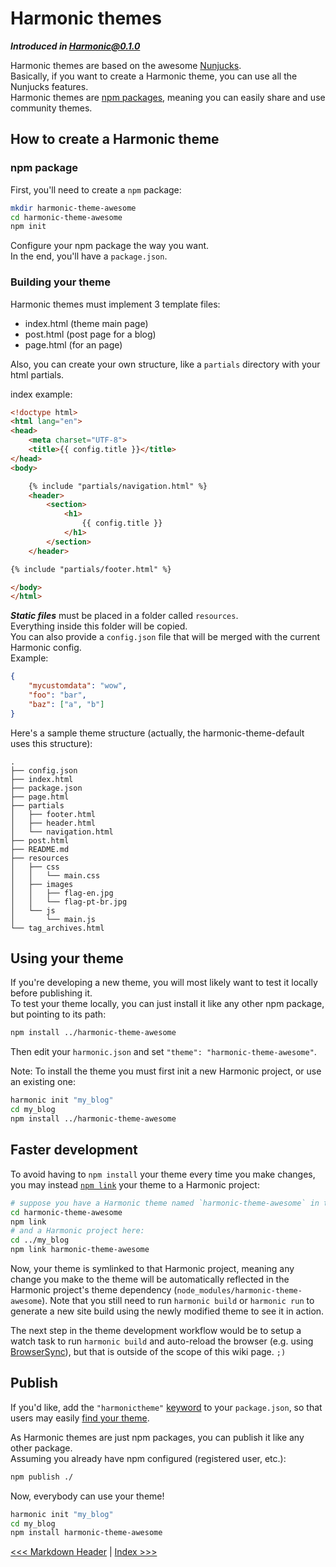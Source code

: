 # Harmonic themes

_**Introduced in Harmonic@0.1.0**_

Harmonic themes are based on the awesome [Nunjucks](https://mozilla.github.io/nunjucks/).  
Basically, if you want to create a Harmonic theme, you can use all the Nunjucks features.  
Harmonic themes are [npm packages](https://www.npmjs.com/), meaning you can easily share and use community themes.

## How to create a Harmonic theme

### npm package

First, you'll need to create a `npm` package:

```bash
mkdir harmonic-theme-awesome
cd harmonic-theme-awesome
npm init
```

Configure your npm package the way you want.  
In the end, you'll have a `package.json`.

### Building your theme

Harmonic themes must implement 3 template files:

- index.html (theme main page)
- post.html (post page for a blog)
- page.html (for an page)

Also, you can create your own structure, like a `partials` directory with your html partials.  

index example:

```html
<!doctype html>
<html lang="en">
<head>
    <meta charset="UTF-8">
    <title>{{ config.title }}</title>
</head>
<body>

    {% include "partials/navigation.html" %}
    <header>
        <section>
            <h1>
                {{ config.title }}
            </h1>
        </section>
    </header>

{% include "partials/footer.html" %}

</body>
</html>
```

___Static files___ must be placed in a folder called `resources`.  
Everything inside this folder will be copied.  
You can also provide a `config.json` file that will be merged with the current Harmonic config.  
Example:

```json
{
    "mycustomdata": "wow",
    "foo": "bar",
    "baz": ["a", "b"]
}
```

Here's a sample theme structure (actually, the harmonic-theme-default uses this structure):

```
.
├── config.json
├── index.html
├── package.json
├── page.html
├── partials
│   ├── footer.html
│   ├── header.html
│   └── navigation.html
├── post.html
├── README.md
├── resources
│   ├── css
│   │   └── main.css
│   ├── images
│   │   ├── flag-en.jpg
│   │   └── flag-pt-br.jpg
│   └── js
│       └── main.js
└── tag_archives.html
```

## Using your theme

If you're developing a new theme, you will most likely want to test it locally before publishing it.  
To test your theme locally, you can just install it like any other npm package, but pointing to its path:

```bash
npm install ../harmonic-theme-awesome
```

Then edit your `harmonic.json` and set `"theme": "harmonic-theme-awesome"`.

Note: To install the theme you must first init a new Harmonic project, or use an existing one:

```bash
harmonic init "my_blog"
cd my_blog
npm install ../harmonic-theme-awesome
```

## Faster development

To avoid having to `npm install` your theme every time you make changes, you may instead [`npm link`](https://docs.npmjs.com/cli/link) your theme to a Harmonic project:

```bash
# suppose you have a Harmonic theme named `harmonic-theme-awesome` in this dir:
cd harmonic-theme-awesome
npm link
# and a Harmonic project here:
cd ../my_blog
npm link harmonic-theme-awesome
```

Now, your theme is symlinked to that Harmonic project, meaning any change you make to the theme will be automatically reflected in the Harmonic project's theme dependency (`node_modules/harmonic-theme-awesome`). Note that you still need to run `harmonic build` or `harmonic run` to generate a new site build using the newly modified theme to see it in action.

The next step in the theme development workflow would be to setup a watch task to run `harmonic build` and auto-reload the browser (e.g. using [BrowserSync](http://www.browsersync.io/)), but that is outside of the scope of this wiki page. `;)`

## Publish

If you'd like, add the `"harmonictheme"` [keyword](https://docs.npmjs.com/files/package.json#keywords) to your `package.json`, so that users may easily [find your theme](https://www.npmjs.com/search?q=harmonictheme).

As Harmonic themes are just npm packages, you can publish it like any other package.  
Assuming you already have npm configured (registered user, etc.):

```bash
npm publish ./
```

Now, everybody can use your theme!

```bash
harmonic init "my_blog"
cd my_blog
npm install harmonic-theme-awesome
```

[<<< Markdown Header](markdown-header.md) | [Index >>>](README.md)
